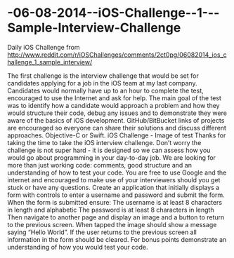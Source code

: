 -06-08-2014--iOS-Challenge--1---Sample-Interview-Challenge
==========================================================

Daily iOS Challenge from http://www.reddit.com/r/iOSChallenges/comments/2ct0pg/06082014_ios_challenge_1_sample_interview/

The first challenge is the interview challenge that would be set for candidates applying for a job in the iOS team at my last company. Candidates would normally have up to an hour to complete the test, encouraged to use the Internet and ask for help. The main goal of the test was to identify how a candidate would approach a problem and how they would structure their code, debug any issues and to demonstrate they were aware of the basics of iOS development.
GitHub/BitBucket links of projects are encouraged so everyone can share their solutions and discuss different approaches. Objective-C or Swift.
iOS Challenge - Image of test
Thanks for taking the time to take the iOS interview challenge. Don’t worry the challenge is not super hard - it is designed so we can assess how you would go about programming in your day-to-day job. We are looking for more than just working code: comments, good structure and an understanding of how to test your code.
You are free to use Google and the internet and encouraged to make use of your interviewers should you get stuck or have any questions.
Create an application that initially displays a form with controls to enter a username and password and submit the form. When the form is submitted ensure:
The username is at least 8 characters in length and alphabetic
The password is at least 8 characters in length
Then navigate to another page and display an image and a button to return to the previous screen. When tapped the image should show a message saying “Hello World”. If the user returns to the previous screen all information in the form should be cleared.
For bonus points demonstrate an understanding of how you would test your code.
